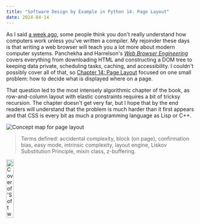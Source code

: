 ```yaml
---
title: "Software Design by Example in Python 14: Page Layout"
date: 2024-04-14
---
```


As I said [a week ago][post_interp],
some people think you don't really understand how computers work
unless you've written a compiler.
My rejoinder these days is that
writing a web browser will teach you a lot more about modern computer systems.
Panchekha and Harrelson's [*Web Browser Engineering*][browser]
covers everything from downloading HTML and constructing a DOM tree
to keeping data private,
scheduling tasks,
caching,
and accessibility.
I couldn't possibly cover all of that,
so [Chapter 14: Page Layout][sdxpy_layout] focused on one small problem:
how to decide what is displayed where on a page.

That question led to the most intensely algorithmic chapter of the book,
as row-and-column layout with elastic constraints
requires a bit of tricksy recursion.
The chapter doesn't get very far,
but I hope that by the end readers will understand
that the problem is much harder than it first appears
and that CSS is every bit as much a programming language as Lisp or C++.

<img class="centered" src="@root/sdxpy/layout/concept_map.svg" alt="Concept map for page layout"/>

> Terms defined: accidental complexity, block (on page), confirmation bias, easy mode, intrinsic complexity, layout engine, Liskov Substitution Principle, mixin class, z-buffering.

<a href="https://www.routledge.com/Software-Design-by-Example-A-Tool-Based-Introduction-with-Python/Wilson/p/book/9781032725215"><img src="@root/sdxpy/sdxpy-cover.png" alt="Cover of 'Software Design by Example'" width="20%" class="centered">
</a>

[browser]: http://browser.engineering/
[post_interp]: @root/2024/04/07/an-interpreter/
[sdxpy_layout]: @root/sdxpy/layout/
